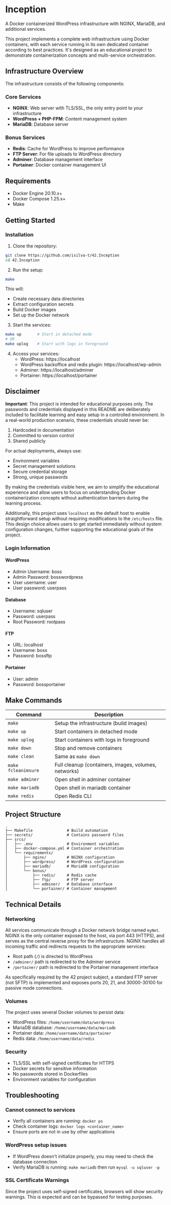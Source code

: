 # Inception

A Docker containerized WordPress infrastructure with NGINX, MariaDB, and additional services.

This project implements a complete web infrastructure using Docker containers, with each service running in its own dedicated container according to best practices. It's designed as an educational project to demonstrate containerization concepts and multi-service orchestration.

## Infrastructure Overview

The infrastructure consists of the following components:

### Core Services
- **NGINX**: Web server with TLS/SSL, the only entry point to your infrastructure
- **WordPress + PHP-FPM**: Content management system
- **MariaDB**: Database server

### Bonus Services
- **Redis**: Cache for WordPress to improve performance
- **FTP Server**: For file uploads to WordPress directory
- **Adminer**: Database management interface
- **Portainer**: Docker container management UI

## Requirements

- Docker Engine 20.10.x+
- Docker Compose 1.25.x+
- Make

## Getting Started

### Installation

1. Clone the repository:
```bash
git clone https://github.com/isilva-t/42.Inception
cd 42.Inception
```

2. Run the setup:
```bash
make
```

This will:
- Create necessary data directories
- Extract configuration secrets
- Build Docker images
- Set up the Docker network

3. Start the services:
```bash
make up       # Start in detached mode
# OR
make uplog    # Start with logs in foreground
```

4. Access your services:
   - WordPress: https://localhost
   - WordPress backoffice and redis plugin: https://localhost/wp-admin
   - Adminer: https://localhost/adminer
   - Portainer: https://localhost/portainer

## Disclaimer

**Important**: This project is intended for educational purposes only. The passwords and credentials displayed in this README are deliberately included to facilitate learning and easy setup in a controlled environment. In a real-world production scenario, these credentials should never be:

1. Hardcoded in documentation
2. Committed to version control
3. Shared publicly

For actual deployments, always use:
- Environment variables
- Secret management solutions
- Secure credential storage
- Strong, unique passwords

By making the credentials visible here, we aim to simplify the educational experience and allow users to focus on understanding Docker containerization concepts without authentication barriers during the learning process.

Additionally, this project uses `localhost` as the default host to enable straightforward setup without requiring modifications to the `/etc/hosts` file. This design choice allows users to get started immediately without system configuration changes, further supporting the educational goals of the project.

### Login Information

#### WordPress
- Admin Username: boss
- Admin Password: bosswordpress
- User username: user
- User password: userpass

#### Database
- Username: sqluser
- Password: userpass
- Root Password: rootpass

#### FTP
- URL: localhost
- Username: boss
- Password: bossftp

#### Portainer
- User: admin
- Password: bossportainer

## Make Commands

| Command | Description |
|---------|-------------|
| `make` | Setup the infrastructure (build images) |
| `make up` | Start containers in detached mode |
| `make uplog` | Start containers with logs in foreground |
| `make down` | Stop and remove containers |
| `make clean` | Same as `make down` |
| `make fcleanimsure` | Full cleanup (containers, images, volumes, networks) |
| `make adminer` | Open shell in adminer container |
| `make mariadb` | Open shell in mariadb container |
| `make redis` | Open Redis CLI |

## Project Structure

```
.
├── Makefile               # Build automation
├── secrets/               # Contains password files
├── srcs/
│   ├── .env               # Environment variables
│   ├── docker-compose.yml # Container orchestration
│   └── requirements/
│       ├── nginx/         # NGINX configuration
│       ├── wordpress/     # WordPress configuration
│       ├── mariadb/       # MariaDB configuration
│       └── bonus/
│           ├── redis/     # Redis cache
│           ├── ftp/       # FTP server
│           ├── adminer/   # Database interface
│           └── portainer/ # Container management
```

## Technical Details

### Networking

All services communicate through a Docker network bridge named `myNet`. NGINX is the only container exposed to the host, via port 443 (HTTPS), and serves as the central reverse proxy for the infrastructure. NGINX handles all incoming traffic and redirects requests to the appropriate services:

- Root path (`/`) is directed to WordPress
- `/adminer/` path is redirected to the Adminer service
- `/portainer/` path is redirected to the Portainer management interface

As specifically required by the 42 project subject, a standard FTP server (not SFTP) is implemented and exposes ports 20, 21, and 30000-30100 for passive mode connections.

### Volumes

The project uses several Docker volumes to persist data:
- WordPress files: `/home/username/data/wordpress`
- MariaDB database: `/home/username/data/mariadb`
- Portainer data: `/home/username/data/portainer`
- Redis data: `/home/username/data/redis`

### Security

- TLS/SSL with self-signed certificates for HTTPS
- Docker secrets for sensitive information
- No passwords stored in Dockerfiles
- Environment variables for configuration

## Troubleshooting

### Cannot connect to services

- Verify all containers are running: `docker ps`
- Check container logs: `docker logs <container_name>`
- Ensure ports are not in use by other applications

### WordPress setup issues

- If WordPress doesn't initialize properly, you may need to check the database connection
- Verify MariaDB is running: `make mariadb` then run `mysql -u sqluser -p`

### SSL Certificate Warnings

Since the project uses self-signed certificates, browsers will show security warnings. This is expected and can be bypassed for testing purposes.
